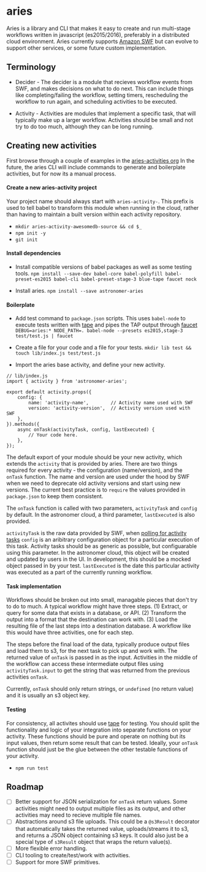 # aries

Aries is a library and CLI that makes it easy to create and run multi-stage workflows written in javascript (es2015/2016), preferably in a distributed cloud environment.  Aries currently supports [Amazon SWF](https://aws.amazon.com/swf/details/) but can evolve to support other services, or some future custom implementation.

## Terminology
- Decider - The decider is a module that recieves workflow events from SWF, and makes decisions on what to do next.  This can include things like completing/failing the workflow, setting timers, rescheduling the workflow to run again, and scheduling activities to be executed.

- Activity - Activities are modules that implement a specific task, that will typically make up a larger workflow.  Activities should be small and not try to do too much, although they can be long running.

## Creating new activities
First browse through a couple of examples in the [aries-activities org](https://github.com/aries-activities)
In the future, the aries CLI will include commands to generate and boilerplate activities, but for now its a manual process.

#### Create a new aries-activity project
Your project name should always start with `aries-activity-`.  This prefix is used to tell babel to transform this module when running in the cloud, rather than having to maintain a built version within each activity repository.
- `mkdir aries-activity-awesomedb-source && cd $_`
- `npm init -y`
- `git init`

#### Install dependencies
- Install compatible versions of babel packages as well as some testing tools.
`npm install --save-dev babel-core babel-polyfill babel-preset-es2015 babel-cli babel-preset-stage-3 blue-tape faucet nock`

- Install aries.
`npm install --save astronomer-aries`

#### Boilerplate
- Add test command to `package.json` scripts.  This uses `babel-node` to execute tests written with [tape](https://github.com/substack/tape) and pipes the TAP output through [faucet](https://github.com/substack/faucet)
`DEBUG=aries:* NODE_PATH=. babel-node --presets es2015,stage-3 test/test.js | faucet`

- Create a file for your code and a file for your tests.
`mkdir lib test && touch lib/index.js test/test.js`

- Import the aries base activity, and define your new activity.
```
// lib/index.js
import { activity } from 'astronomer-aries';

export default activity.props({
    config: {
        name: 'activity-name',        // Activity name used with SWF
        version: 'activity-version',  // Activity version used with SWF
    },
}).methods({
    async onTask(activityTask, config, lastExecuted) {
        // Your code here.
    },
});
```
The default export of your module should be your new activity, which extends the `activity` that is provided by aries.  There are two things required for every activity - the configuration (name/version), and the `onTask` function.  The name and version are used under the hood by SWF when we need to deprecate old activity versions and start using new versions.  The current best practice is to `require` the values provided in `package.json` to keep them consistent.

The `onTask` function is called with two parameters, `activityTask` and `config` by default.  In the astronomer cloud, a third parameter, `lastExecuted` is also provided.

`activityTask` is the raw data provided by SWF, when [polling for activity tasks](http://docs.aws.amazon.com/AWSJavaScriptSDK/latest/AWS/SWF.html#pollForActivityTask-property)
`config` is an aribitrary configuration object for a particular execution of this task.  Activity tasks should be as generic as possible, but configuarable using this parameter.  In the astronomer cloud, this object will be created and updated by users in the UI.  In development, this should be a mocked object passed in by your test.
`lastExecuted` is the date this particular activity was executed as a part of the currently running workflow.

#### Task implementation
Workflows should be broken out into small, managable pieces that don't try to do to much.  A typical workflow might have three steps.  (1) Extract, or query for some data that exists in a database, or API.  (2) Transform the output into a format that the destination can work with.  (3) Load the resulting file of the last steps into a destination database.  A workflow like this would have three activities, one for each step.

The steps before the final load of the data, typically produce output files and load them to s3, for the next task to pick up and work with.  The returned value of `onTask` is passed in as the input.  Activities in the middle of the workflow can access these intermediate output files using `activityTask.input` to get the string that was returned from the previous activities `onTask`.

Currently, `onTask` should only return strings, or `undefined` (no return value) and it is usually an s3 object key.

#### Testing
For consistency, all activites should use [tape](https://github.com/substack/tape) for testing.  You should split the functionality and logic of your integration into separate functions on your activity.  These functions should be pure and operate on nothing but its input values, then return some result that can be tested.  Ideally, your `onTask` function should just be the glue between the other testable functions of your activity.
- `npm run test`

## Roadmap
- [ ] Better support for JSON serialization for `onTask` return values.  Some activities might need to output multiple files as its output, and other activities may need to recieve multiple file names.
- [ ] Abstractions around s3 file uploads.  This could be a `@s3Result` decorator that automatically takes the returned value, uploads/streams it to s3, and returns a JSON object containing s3 keys.  It could also just be a special type of `s3Result` object that wraps the return value(s).
- [ ] More flexible error handling.
- [ ] CLI tooling to create/test/work with activities.
- [ ] Support for more SWF primitives.
